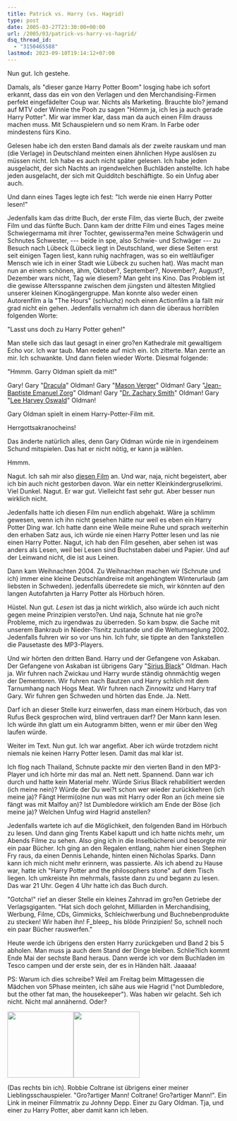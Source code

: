 ```yaml
---
title: Patrick vs. Harry (vs. Hagrid)
type: post
date: 2005-03-27T23:30:00+00:00
url: /2005/03/patrick-vs-harry-vs-hagrid/
dsq_thread_id:
  - "3150465588"
lastmod: 2023-09-10T19:14:12+07:00
---
```

Nun gut. Ich gestehe.

Damals, als "dieser ganze Harry Potter Boom" losging habe ich sofort erkannt, dass das ein von den Verlagen und den Merchandising-Firmen perfekt eingefädelter Coup war. Nichts als Marketing. Brauchte blo? jemand auf MTV oder Winnie the Pooh zu sagen "Hömm ja, ich les ja auch gerade Harry Potter". Mir war immer klar, dass man da auch einen Film drauss machen muss. Mit Schauspielern und so nem Kram. In Farbe oder mindestens fürs Kino.

Gelesen habe ich den ersten Band damals als der zweite rauskam und man (die Verlage) in Deutschland meinten einen ähnlichen Hype auslösen zu müssen nicht. Ich habe es auch nicht später gelesen. Ich habe jeden ausgelacht, der sich Nachts an irgendwelchen Buchläden anstellte. Ich habe jeden ausgelacht, der sich mit Quidditch beschäftigte. So ein Unfug aber auch.

Und dann eines Tages legte ich fest: "Ich werde nie einen Harry Potter lesen!"

Jedenfalls kam das dritte Buch, der erste Film, das vierte Buch, der zweite Film und das fünfte Buch. Dann kam der dritte Film und eines Tages meine Schwiegermama mit ihrer Tochter, gewisserma?en meine Schwägerin und Schnutes Schwester, --- beide in spe, also Schwie- und Schwäger --- zu Besuch nach Lübeck (Lübeck liegt in Deutschland, wer diese Seiten erst seit einigen Tagen liest, kann ruhig nachfragen, was so ein weltläufiger Mensch wie ich in einer Stadt wie Lübeck zu suchen hat). Was macht man nun an einem schönen, ähm, Oktober?, September?, November?, August?, Dezember wars nicht, Tag wie diesem? Man geht ins Kino. Das Problem ist die gewisse Altersspanne zwischen dem jüngsten und ältesten Mitglied unserer kleinen Kinogängergruppe. Man konnte also weder einen Autorenfilm a la "The Hours" (schluchz) noch einen Actionfilm a la fällt mir grad nicht ein gehen. Jedenfalls vernahm ich dann die überaus horriblen folgenden Worte:

"Lasst uns doch zu Harry Potter gehen!"

Man stelle sich das laut gesagt in einer gro?en Kathedrale mit gewaltigem Echo vor. Ich war taub. Man redete auf mich ein. Ich zitterte. Man zerrte an mir. Ich schwankte. Und dann fielen wieder Worte. Diesmal folgende:

"Hmmm. Garry Oldman spielt da mit!"

Gary! Gary "[Dracula][1]" Oldman! Gary "[Mason Verger][2]" Oldman! Gary "[Jean-Baptiste Emanuel Zorg][3]" Oldman! Gary "[Dr. Zachary Smith][4]" Oldman! Gary "[Lee Harvey Oswald][5]" Oldman!

Gary Oldman spielt in einem Harry-Potter-Film mit.

Herrgottsakranocheins!

Das änderte natürlich alles, denn Gary Oldman würde nie in irgendeinem Schund mitspielen. Das hat er nicht nötig, er kann ja wählen.

Hmmm.

Nagut. Ich sah mir also [diesen Film][6] an. Und war, naja, nicht begeistert, aber ich bin auch nicht gestorben davon. War ein netter Kleinkindergruselkrimi. Viel Dunkel. Nagut. Er war gut. Vielleicht fast sehr gut. Aber besser nun wirklich nicht.

Jedenfalls hatte ich diesen Film nun endlich abgehakt. Wäre ja schlimm gewesen, wenn ich ihn nicht gesehen hätte nur weil es eben ein Harry Potter Ding war. Ich hatte dann eine Weile meine Ruhe und sprach weiterhin den erhaben Satz aus, ich würde nie einen Harry Potter lesen und las nie einen Harry Potter. Nagut, ich hab den Film gesehen, aber sehen ist was anders als Lesen, weil bei Lesen sind Buchstaben dabei und Papier. Und auf der Leinwand nicht, die ist aus Leinen.

Dann kam Weihnachten 2004. Zu Weihnachten machen wir (Schnute und ich) immer eine kleine Deutschlandreise mit angehängtem Winterurlaub (am liebsten in Schweden). jedenfalls überredete sie mich, wir könnten auf den langen Autofahrten ja Harry Potter als Hörbuch hören.

Hüstel. Nun gut. _Lesen_ ist das ja nicht wirklich, also würde ich auch nicht gegen meine Prinzipien versto?en. Und naja, Schnute hat nie gro?e Probleme, mich zu irgendwas zu überreden. So kam bspw. die Sache mit unserem Bankraub in Nieder-?lsnitz zustande und die Weltumseglung 2002. Jedenfalls fuhren wir so vor uns hin. Ich fuhr, sie tippte an den Tankstellen die Pausetaste des MP3-Players.

Und wir hörten den dritten Band. Harry und der Gefangene von Askaban. Der Gefangene von Askaban ist übrigens Gary "[Sirius Black][6]" Oldman. Hach ja. Wir fuhren nach Zwickau und Harry wurde ständig ohnmächtig wegen der Dementoren. Wir fuhren nach Bautzen und Harry schlich mit dem Tarnumhang nach Hogs Meat. Wir fuhren nach Zinnowitz und Harry traf Gary. Wir fuhren gen Schweden und hörten das Ende. Ja. Nett.

Darf ich an dieser Stelle kurz einwerfen, dass man einem Hörbuch, das von Rufus Beck gesprochen wird, blind vertrauen darf? Der Mann kann lesen. Ich würde ihn glatt um ein Autogramm bitten, wenn er mir über den Weg laufen würde.

Weiter im Text. Nun gut. Ich war angefixt. Aber ich würde trotzdem nicht niemals nie keinen Harry Potter lesen. Damit das mal klar ist.

Ich flog nach Thailand, Schnute packte mir den vierten Band in den MP3-Player und ich hörte mir das mal an. Nett nett. Spannend. Dann war ich durch und hatte kein Material mehr. Würde Sirius Black rehabilitiert werden (ich meine nein)? Würde der Du wei?t schon wer wieder zurückkehren (ich meine ja)? Fängt Hermi(o)ne nun was mit Harry oder Ron an (ich meine sie fängt was mit Malfoy an)? Ist Dumbledore wirklich am Ende der Böse (ich meine ja)? Welchen Unfug wird Hagrid anstellen?

Jedenfalls wartete ich auf die Möglichkeit, den folgenden Band im Hörbuch zu lesen. Und dann ging Trents Kabel kaputt und ich hatte nichts mehr, um Abends Filme zu sehen. Also ging ich in die Inselbücherei und besorgte mir ein paar Bücher. Ich ging an den Regalen entlang, nahm hier einen Stephen Fry raus, da einen Dennis Lehande, hinten einen Nicholas Sparks. Dann kann ich mich nicht mehr erinnern, was passierte. Als ich abend zu Hause war, hatte ich "Harry Potter and the philosophers stone" auf dem Tisch liegen. Ich umkreiste ihn mehrmals, fasste dann zu und begann zu lesen. Das war 21 Uhr. Gegen 4 Uhr hatte ich das Buch durch.

"Gotcha!" rief an dieser Stelle ein kleines Zahnrad im gro?en Getriebe der Verlagsgiganten. "Hat sich doch gelohnt, Milliarden in Merchandising, Werbung, Filme, CDs, Gimmicks, Schleichwerbung und Buchnebenprodukte zu stecken! Wir haben ihn! F\_bleep\_ his blöde Prinzipien! So, schnell noch ein paar Bücher rauswerfen."

Heute werde ich übrigens den ersten Harry zurückgeben und Band 2 bis 5 abholen. Man muss ja auch dem Stand der Dinge bleiben. Schlie?lich kommt Ende Mai der sechste Band heraus. Dann werde ich vor dem Buchladen im Tesco campen und der erste sein, der es in Händen hält. Jaaaaa!

PS: Warum ich dies schreibe? Weil am Freitag beim Mittagessen die Mädchen von 5Phase meinten, ich sähe aus wie Hagrid ("not Dumbledore, but the other fat man, the housekeeper"). Was haben wir gelacht. Seh ich nicht. Nicht mal annähernd. Oder?

<img src="/images/82.jpg" style="width:150px;float:left;" />

<img src="/images/78.jpg" style="width:150px" />

(Das rechts bin ich). Robbie Coltrane ist übrigens einer meiner Lieblingsschauspieler. "Gro?artiger Mann! Coltrane! Gro?artiger Mann!". Ein Link in meiner Filmmatrix zu Johnny Depp. Einer zu Gary Oldman. Tja, und einer zu Harry Potter, aber damit kann ich leben.

 [1]: http://imdb.com/title/tt0103874/
 [2]: http://imdb.com/title/tt0212985/
 [3]: http://imdb.com/title/tt0377917/
 [4]: http://imdb.com/title/tt0120738/
 [5]: http://imdb.com/title/tt0102138/
 [6]: http://imdb.com/title/tt0304141/
